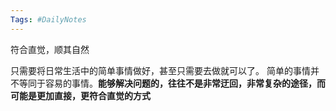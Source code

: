 ```yaml
---
Tags: #DailyNotes 
---
```


符合直觉，顺其自然

只需要将日常生活中的简单事情做好，甚至只需要去做就可以了。
简单的事情并不等同于容易的事情。**能够解决问题的，往往不是非常迂回，非常复杂的途径，而可能是更加直接，更符合直觉的方式**


